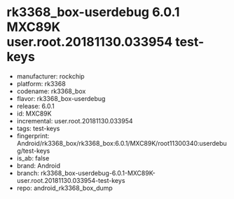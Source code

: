 # rk3368_box-userdebug 6.0.1 MXC89K user.root.20181130.033954 test-keys
- manufacturer: rockchip
- platform: rk3368
- codename: rk3368_box
- flavor: rk3368_box-userdebug
- release: 6.0.1
- id: MXC89K
- incremental: user.root.20181130.033954
- tags: test-keys
- fingerprint: Android/rk3368_box/rk3368_box:6.0.1/MXC89K/root11300340:userdebug/test-keys
- is_ab: false
- brand: Android
- branch: rk3368_box-userdebug-6.0.1-MXC89K-user.root.20181130.033954-test-keys
- repo: android_rk3368_box_dump
